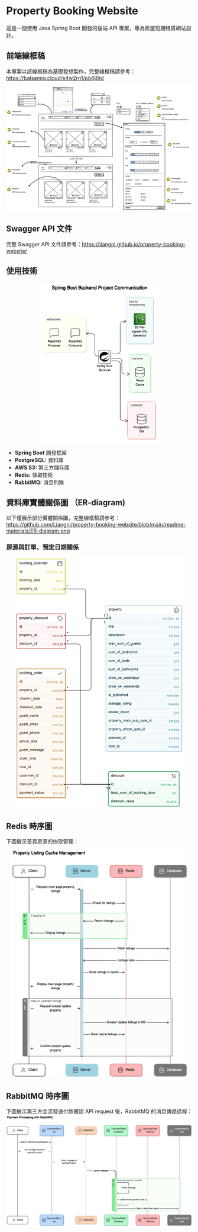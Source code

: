 # Property Booking Website
這是一個使用 Java Spring Boot 開發的後端 API 專案，專為房屋短期租賃網站設計。

## 前端線框稿
本專案以該線框稿為基礎發想製作，完整線框稿請參考：https://balsamiq.cloud/s4w2rn1/pb6j6td

![image](readme-materials/homepage-wireframe.png)

## Swagger API 文件
完整 Swagger API 文件請參考：https://liangni.github.io/property-booking-website/

## 使用技術
<div  align="center">    
<img src="readme-materials/project-architecture.png" width = "319" height = "432"/>
</div>

* **Spring Boot** 開發框架
* **PostgreSQL:** 資料庫
* **AWS S3:** 第三方儲存庫
* **Redis:** 快取技術
* **RabbitMQ:** 消息列隊

## 資料庫實體關係圖 （ER-diagram)
以下僅展示部分實體關係圖，完整線框稿請參考：https://github.com/Liangni/property-booking-website/blob/main/readme-materials/ER-diagram.png
### 房源與訂單、預定日期關係
<div  align="center">    
<img src="readme-materials/booking-order-erd.png" width = "460" height = "677"/>
</div>

## Redis 時序圖
下圖展示首頁房源的快取管理：
<div  align="center">    
<img src="readme-materials/redis.png" width = "482" height = "615"/>
</div>

## RabbitMQ 時序圖
下圖展示第三方金流發送付款確認 API request 後，RabbitMQ 的消息傳遞過程：
![image](readme-materials/rabbitMQ.png)
